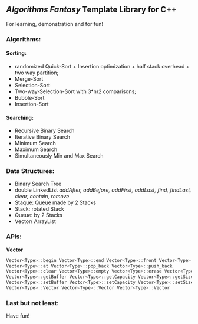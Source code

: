## _Algorithms Fantasy_ Template Library for C++

For learning, demonstration and for fun! 

### Algorithms:

#### Sorting:
- randomized Quick-Sort + Insertion optimization + half stack overhead + two way partition; 
- Merge-Sort
- Selection-Sort
- Two-way-Selection-Sort with 3*n/2 comparisons; 
- Bubble-Sort
- Insertion-Sort
 
#### Searching:
- Recursive Binary Search
- Iterative Binary Search
- Minimum Search
- Maximum Search
- Simultaneously Min and Max Search

### Data Structures:
- Binary Search Tree
- double LinkedList
_addAfter, addBefore, addFirst, addLast, find, findLast, clear, contain, remove_
- Staque: Queue made by 2 Stacks
- Stack: rotated Stack
- Queue: by 2 Stacks
- Vector/ ArrayList

### APIs:
**Vector**
```cpp
Vector<Type>::begin Vector<Type>::end Vector<Type>::front Vector<Type>::back
Vector<Type>::at Vector<Type>::pop_back Vector<Type>::push_back 
Vector<Type>::clear Vector<Type>::empty Vector<Type>::erase Vector<Type>::expand 
Vector<Type>::getBuffer Vector<Type>::getCapacity Vector<Type>::getSize 
Vector<Type>::setBuffer Vector<Type>::setCapacity Vector<Type>::setSize 
Vector<Type>::Vector Vector<Type>::Vector Vector<Type>::Vector
```

### Last but not least:
Have fun! 

